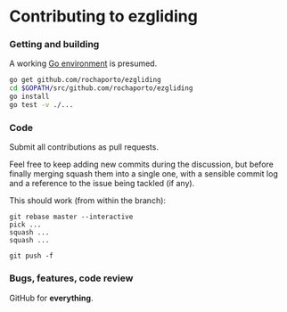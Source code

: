 # Contributing to ezgliding

### Getting and building

A working [Go environment](http://golang.org/doc/code.html) is presumed.
```bash
go get github.com/rochaporto/ezgliding
cd $GOPATH/src/github.com/rochaporto/ezgliding
go install
go test -v ./...
```

### Code

Submit all contributions as pull requests.

Feel free to keep adding new commits during the discussion, but before finally
merging squash them into a single one, with a sensible commit log and a
reference to the issue being tackled (if any).

This should work (from within the branch):
```
git rebase master --interactive
pick ...
squash ...
squash ...

git push -f
```

### Bugs, features, code review

GitHub for **everything**.

